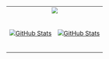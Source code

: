 <table width="100%">
  <tr>
    <td colspan="2">
     <div align="center">
      <img src="https://github-readme-activity-graph.vercel.app/graph?username=samilboyalikli&bg_color=011627&color=79d3c3&line=c792ea&point=ffeb95&area=true&hide_border=false" border-radius="15">
     </div>
    </td>
  </tr>
  <tr>
    <td width="50%">
      <br />
      <p align="center">
        <a href="https://github.com/samilboyalikli">
          <img align="center" src="https://github-readme-stats.vercel.app/api/top-langs/?username=samilboyalikli&bg_color=011627&color=79d3c3&layout=pie&theme=dark" alt="GitHub Stats" />
        </a>
      </p>
      <br>
    </td>
    <td width="50%">
      <br />
      <p align="center">
        <a href="https://github.com/samilboyalikli">
          <img align="center" src="https://github-profile-trophy.vercel.app/?username=samilboyalikli&row=3&column=3&margin-w=20&margin-h=20" alt="GitHub Stats" />
        </a>
      </p>
      <br>
    </td>
  </tr>
</table>
<br />


<br>



